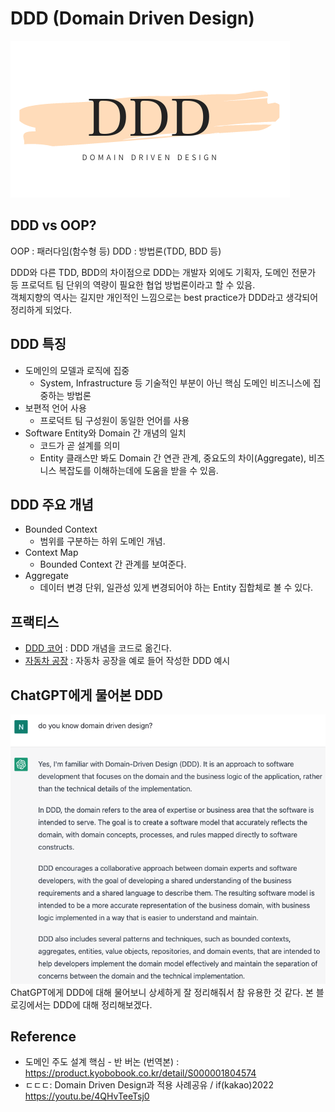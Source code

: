 # DDD (Domain Driven Design)

![](resources/DDD.png)

## DDD vs OOP?
OOP : 패러다임(함수형 등)
DDD : 방법론(TDD, BDD 등)

DDD와 다른 TDD, BDD의 차이점으로 DDD는 개발자 외에도 기획자, 도메인 전문가 등 프로덕트 팀 단위의 역량이 필요한 협업 방법론이라고 할 수 있음.  
객체지향의 역사는 길지만 개인적인 느낌으로는 best practice가 DDD라고 생각되어 정리하게 되었다.

## DDD 특징
* 도메인의 모델과 로직에 집중
    * System, Infrastructure 등 기술적인 부분이 아닌 핵심 도메인 비즈니스에 집중하는 방법론
* 보편적 언어 사용
    * 프로덕트 팀 구성원이 동일한 언어를 사용
* Software Entity와 Domain 간 개념의 일치
    * 코드가 곧 설계를 의미
    * Entity 클래스만 봐도 Domain 간 연관 관계, 중요도의 차이(Aggregate), 비즈니스 복잡도를 이해하는데에 도움을 받을 수 있음.

## DDD 주요 개념
* Bounded Context
  * 범위를 구분하는 하위 도메인 개념.
* Context Map
  * Bounded Context 간 관계를 보여준다.
* Aggregate
  * 데이터 변경 단위, 일관성 있게 변경되어야 하는 Entity 집합체로 볼 수 있다.

## 프랙티스
* [DDD 코어](./ddd_core/README.md) : DDD 개념을 코드로 옮긴다.
* [자동차 공장](./car_factory/README.md) : 자동차 공장을 예로 들어 작성한 DDD 예시

## ChatGPT에게 물어본 DDD
![chatgpt-what-is-ddd.png](resources/chatgpt-what-is-ddd.png)
ChatGPT에게 DDD에 대해 물어보니 상세하게 잘 정리해줘서 참 유용한 것 같다.
본 블로깅에서는 DDD에 대해 정리해보겠다.

## Reference
* 도메인 주도 설계 핵심 - 반 버논 (번역본) : https://product.kyobobook.co.kr/detail/S000001804574
* ㄷㄷㄷ: Domain Driven Design과 적용 사례공유 / if(kakao)2022 https://youtu.be/4QHvTeeTsj0
